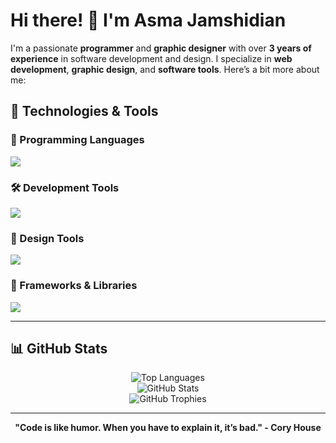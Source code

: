 <p align="center">
  <h1>Hi there! 👋 I'm <strong>Asma Jamshidian</strong></h1>
  <p>
    I'm a passionate <strong>programmer</strong> and <strong>graphic designer</strong> with over <strong>3 years of experience</strong> in software development and design.
    I specialize in <strong>web development</strong>, <strong>graphic design</strong>, and <strong>software tools</strong>. Here’s a bit more about me:
  </p>
</p>

## 🚀 Technologies & Tools
### 🔹 Programming Languages
<img src="https://skillicons.dev/icons?i=python,javascript,cs,cpp,php,rust,html,css,dotnet"/>

### 🛠 Development Tools
<img src="https://skillicons.dev/icons?i=vscode,visualstudio,pycharm,webstorm,git,github"/>

### 🎨 Design Tools
<img src="https://skillicons.dev/icons?i=ps,ai,ae"/>

### 📌 Frameworks & Libraries
<img src="https://skillicons.dev/icons?i=dotnet,django,react,nodejs"/>

---

## 📊 GitHub Stats
<p align="center">
  <img src="https://github-readme-stats.vercel.app/api/top-langs/?username=Asma-Jamshidian2007&langs_count=6&layout=compact&theme=dark" alt="Top Languages">
  <br>
  <img src="https://github-readme-stats.vercel.app/api?username=Asma-Jamshidian2007&show_icons=true&count_private=true&include_all_commits=true&theme=dark" alt="GitHub Stats">
  <br>
  <img src="https://github-profile-trophy.vercel.app/?username=Asma-Jamshidian2007&theme=darkhub&margin-w=15&no-frame=true" alt="GitHub Trophies">
</p>

---

<p align="center">
  <strong>"Code is like humor. When you have to explain it, it’s bad." - Cory House</strong>
</p>
